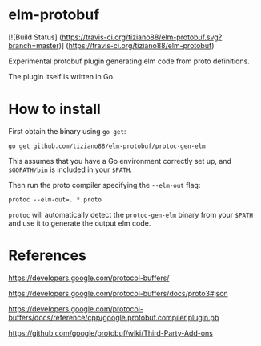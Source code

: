 # elm-protobuf

[![Build Status]
(https://travis-ci.org/tiziano88/elm-protobuf.svg?branch=master)]
(https://travis-ci.org/tiziano88/elm-protobuf)

Experimental protobuf plugin generating elm code from proto definitions.

The plugin itself is written in Go.

# How to install

First obtain the binary using `go get`:

`go get github.com/tiziano88/elm-protobuf/protoc-gen-elm`

This assumes that you have a Go environment correctly set up, and `$GOPATH/bin`
is included in your `$PATH`.

Then run the proto compiler specifying the `--elm-out` flag:

`protoc --elm-out=. *.proto`

`protoc` will automatically detect the `protoc-gen-elm` binary from your `$PATH`
and use it to generate the output elm code.

# References

https://developers.google.com/protocol-buffers/

https://developers.google.com/protocol-buffers/docs/proto3#json

https://developers.google.com/protocol-buffers/docs/reference/cpp/google.protobuf.compiler.plugin.pb

https://github.com/google/protobuf/wiki/Third-Party-Add-ons
